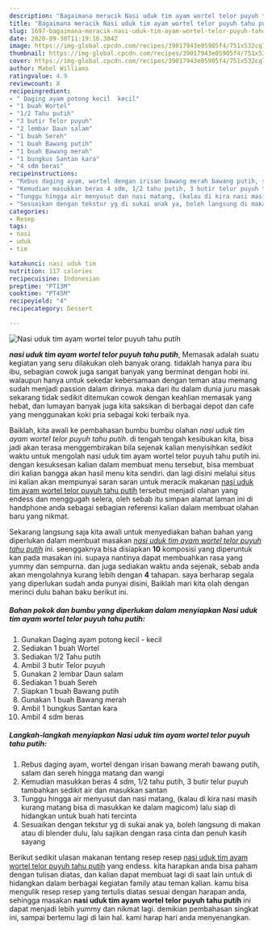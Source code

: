 ```yaml
---
description: "Bagaimana meracik Nasi uduk tim ayam wortel telor puyuh tahu putih yang Sempurna"
title: "Bagaimana meracik Nasi uduk tim ayam wortel telor puyuh tahu putih yang Sempurna"
slug: 1697-bagaimana-meracik-nasi-uduk-tim-ayam-wortel-telor-puyuh-tahu-putih-yang-sempurna
date: 2020-09-30T11:19:16.304Z
image: https://img-global.cpcdn.com/recipes/39017943e05905f4/751x532cq70/nasi-uduk-tim-ayam-wortel-telor-puyuh-tahu-putih-foto-resep-utama.jpg
thumbnail: https://img-global.cpcdn.com/recipes/39017943e05905f4/751x532cq70/nasi-uduk-tim-ayam-wortel-telor-puyuh-tahu-putih-foto-resep-utama.jpg
cover: https://img-global.cpcdn.com/recipes/39017943e05905f4/751x532cq70/nasi-uduk-tim-ayam-wortel-telor-puyuh-tahu-putih-foto-resep-utama.jpg
author: Mabel Williams
ratingvalue: 4.9
reviewcount: 8
recipeingredient:
- " Daging ayam potong kecil  kecil"
- "1 buah Wortel"
- "1/2 Tahu putih"
- "3 butir Telor puyuh"
- "2 lembar Daun salam"
- "1 buah Sereh"
- "1 buah Bawang putih"
- "1 buah Bawang merah"
- "1 bungkus Santan kara"
- "4 sdm beras"
recipeinstructions:
- "Rebus daging ayam, wortel dengan irisan bawang merah bawang putih, salam dan sereh hingga matang dan wangi"
- "Kemudian masukkan beras 4 sdm, 1/2 tahu putih, 3 butir telur puyuh tambahkan sedikit air dan masukkan santan"
- "Tunggu hingga air menyusut dan nasi matang, (kalau di kira nasi masih kurang matang bisa di masukkan ke dalam magicom) lalu siap di hidangkan untuk buah hati tercinta"
- "Sesuaikan dengan tekstur yg di sukai anak ya, boleh langsung di makan atau di blender dulu, lalu sajikan dengan rasa cinta dan penuh kasih sayang"
categories:
- Resep
tags:
- nasi
- uduk
- tim

katakunci: nasi uduk tim 
nutrition: 117 calories
recipecuisine: Indonesian
preptime: "PT13M"
cooktime: "PT45M"
recipeyield: "4"
recipecategory: Dessert

---
```



![Nasi uduk tim ayam wortel telor puyuh tahu putih](https://img-global.cpcdn.com/recipes/39017943e05905f4/751x532cq70/nasi-uduk-tim-ayam-wortel-telor-puyuh-tahu-putih-foto-resep-utama.jpg)

<b><i>nasi uduk tim ayam wortel telor puyuh tahu putih</i></b>, Memasak adalah suatu kegiatan yang seru dilakukan oleh banyak orang. tidaklah hanya para ibu ibu, sebagian cowok juga sangat banyak yang berminat dengan hobi ini. walaupun hanya untuk sekedar kebersamaan dengan teman atau memang sudah menjadi passion dalam dirinya. maka dari itu dalam dunia juru masak sekarang tidak sedikit ditemukan cowok dengan keahlian memasak yang hebat, dan lumayan banyak juga kita saksikan di berbagai depot dan cafe yang menggunakan koki pria sebagai koki terbaik nya.

Baiklah, kita awali ke pembahasan bumbu bumbu olahan <i>nasi uduk tim ayam wortel telor puyuh tahu putih</i>. di tengah tengah kesibukan kita, bisa jadi akan terasa menggembirakan bila sejenak kalian menyisihkan sedikit waktu untuk mengolah nasi uduk tim ayam wortel telor puyuh tahu putih ini. dengan kesuksesan kalian dalam membuat menu tersebut, bisa membuat diri kalian bangga akan hasil menu kita sendiri. dan lagi disini melalui situs ini kalian akan mempunyai saran saran untuk meracik makanan <u>nasi uduk tim ayam wortel telor puyuh tahu putih</u> tersebut menjadi olahan yang endess dan menggugah selera, oleh sebab itu simpan alamat laman ini di handphone anda sebagai sebagian referensi kalian dalam membuat olahan baru yang nikmat.




Sekarang langsung saja kita awali untuk menyediakan bahan bahan yang diperlukan dalam membuat masakan <u><i>nasi uduk tim ayam wortel telor puyuh tahu putih</i></u> ini. seenggaknya bisa disiapkan <b>10</b> komposisi yang diperuntuk kan pada masakan ini. supaya nantinya dapat membuahkan rasa yang yummy dan sempurna. dan juga sediakan waktu anda sejenak, sebab anda akan mengolahnya kurang lebih dengan <b>4</b> tahapan. saya berharap segala yang diperlukan sudah anda punyai disini, Baiklah mari kita olah dengan merinci dulu bahan baku berikut ini.

<!--inarticleads1-->

##### Bahan pokok dan bumbu yang diperlukan dalam menyiapkan Nasi uduk tim ayam wortel telor puyuh tahu putih:

1. Gunakan  Daging ayam potong kecil - kecil
1. Sediakan 1 buah Wortel
1. Sediakan 1/2 Tahu putih
1. Ambil 3 butir Telor puyuh
1. Gunakan 2 lembar Daun salam
1. Sediakan 1 buah Sereh
1. Siapkan 1 buah Bawang putih
1. Gunakan 1 buah Bawang merah
1. Ambil 1 bungkus Santan kara
1. Ambil 4 sdm beras




<!--inarticleads2-->

##### Langkah-langkah menyiapkan Nasi uduk tim ayam wortel telor puyuh tahu putih:

1. Rebus daging ayam, wortel dengan irisan bawang merah bawang putih, salam dan sereh hingga matang dan wangi
1. Kemudian masukkan beras 4 sdm, 1/2 tahu putih, 3 butir telur puyuh tambahkan sedikit air dan masukkan santan
1. Tunggu hingga air menyusut dan nasi matang, (kalau di kira nasi masih kurang matang bisa di masukkan ke dalam magicom) lalu siap di hidangkan untuk buah hati tercinta
1. Sesuaikan dengan tekstur yg di sukai anak ya, boleh langsung di makan atau di blender dulu, lalu sajikan dengan rasa cinta dan penuh kasih sayang




Berikut sedikit ulasan makanan tentang resep resep <u>nasi uduk tim ayam wortel telor puyuh tahu putih</u> yang endess. kita harapkan anda bisa paham dengan tulisan diatas, dan kalian dapat membuat lagi di saat lain untuk di hidangkan dalam berbagai kegiatan family atau teman kalian. kamu bisa mengulik resep resep yang tertulis diatas sesuai dengan harapan anda, sehingga masakan <b>nasi uduk tim ayam wortel telor puyuh tahu putih</b> ini dapat menjadi lebih yummy dan nikmat lagi. demikian pembahasan singkat ini, sampai bertemu lagi di lain hal. kami harap hari anda menyenangkan.
